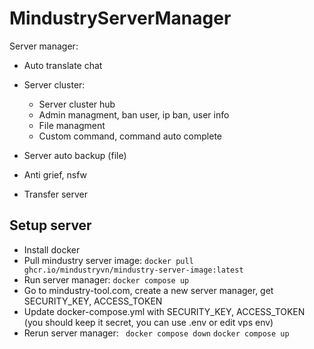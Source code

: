 # MindustryServerManager

Server manager:

- Auto translate chat
- Server cluster:

  - Server cluster hub
  - Admin managment, ban user, ip ban, user info
  - File managment
  - Custom command, command auto complete

- Server auto backup (file)
- Anti grief, nsfw
- Transfer server

## Setup server

- Install docker
- Pull mindustry server image: `docker pull ghcr.io/mindustryvn/mindustry-server-image:latest`
- Run server manager: `docker compose up`
- Go to mindustry-tool.com, create a new server manager, get SECURITY_KEY, ACCESS_TOKEN
- Update docker-compose.yml with SECURITY_KEY, ACCESS_TOKEN (you should keep it secret, you can use .env or edit vps env)
- Rerun server manager: ` docker compose down`  `docker compose up`

